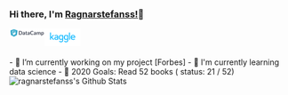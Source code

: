 ### Hi there, I'm  [Ragnarstefanss!][Personal-Website]👋
<div  style="display: inline-block" >
  <a href="https://twitter.com/anuraghazru">
    <img align="left" alt="Anurag Hazra | Twitter" width="64px" src="https://raw.githubusercontent.com/ragnarstefanss/ragnarstefanss/master/assets/datacamp.png" />
  </a>
  <a href="https://twitter.com/anuraghazru">
    <img align="left" alt="Anurag Hazra | Twitter" width="64px" src="https://raw.githubusercontent.com/ragnarstefanss/ragnarstefanss/master/assets/kaggle.svg" />
  </a>
</div>
<br />
<br />
- 🔭 I’m currently working on my project [Forbes]
- 🌱 I'm currently learning data science
- 🥅 2020 Goals: Read 52 books ( status:  21 / 52)

<img align="left" alt="ragnarstefanss's Github Stats" src="https://github-readme-stats.vercel.app/api?username=ragnarstefanss&show_icons=true&hide_border=true" />

[Personal-Website]: http://ragnarstefansson.com
[Forbes]: https://github.com/Ragnarstefanss/forbes-python
<!--
**Ragnarstefanss/ragnarstefanss** is a ✨ _special_ ✨ repository because its `README.md` (this file) appears on your GitHub profile.

Here are some ideas to get you started:

- 🔭 I’m currently working on ...
- 🌱 I’m currently learning ...
- 👯 I’m looking to collaborate on ...
- 🤔 I’m looking for help with ...
- 💬 Ask me about ...
- 📫 How to reach me: ...
- 😄 Pronouns: ...
- ⚡ Fun fact: ...
-->
